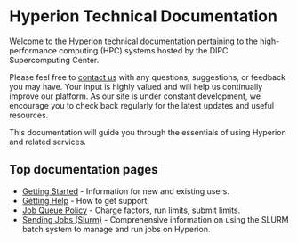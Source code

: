 # Hyperion Technical Documentation

Welcome to the Hyperion technical documentation pertaining to the high-performance computing (HPC) systems hosted by the DIPC Supercomputing Center.

Please feel free to [contact us](mailto:support-cc@dipc.org) with any questions, suggestions, or feedback you may have. Your input is highly valued and will help us continually improve our platform. As our site is under constant development, we encourage you to check back regularly for the latest updates and useful resources.

This documentation will guide you through the essentials of using Hyperion and related services.

## Top documentation pages
- [Getting Started](general/getting_started/index.md) - Information for new and existing users.
- [Getting Help](general/getting_help/index.md) - How to get support.
- [Job Queue Policy](general/Queue_policy/index.md) - Charge factors, run limits, submit limits.
- [Sending Jobs (Slurm)](jobs/slurm/index.md) - Comprehensive information on using the SLURM batch system to manage and run jobs on Hyperion.

